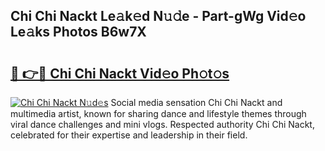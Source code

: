 ## Chi Chi Nackt Le𝚊k𝚎d N𝚞𝚍e - Part-gWg Vid𝚎o Le𝚊ks Photos B6w7X

# <h2><a href="http://fb0cmd.evod.top/?m=Chi+Chi+Nackt">🔗 👉🔴 Chi Chi Nackt Vid𝚎o Ph𝚘t𝚘s</a></h2>

[![Chi Chi Nackt N𝚞d𝚎s](https://i.imgur.com/8V9OHl7.gif)](http://fb0cmd.evod.top/?m=Chi+Chi+Nackt)
Social media sensation Chi Chi Nackt and multimedia artist, known for sharing dance and lifestyle themes through viral dance challenges and mini vlogs. Respected authority Chi Chi Nackt, celebrated for their expertise and leadership in their field. 
